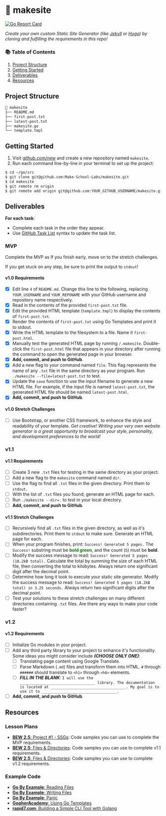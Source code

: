 # 🔗 makesite

[![Go Report Card](https://goreportcard.com/badge/github.com/ikejs/makesite)](https://goreportcard.com/report/github.com/ikejs/makesite)

_Create your own custom Static Site Generator (like [Jekyll](https://jekyllrb.com/) or [Hugo](https://gohugo.io/)) by cloning and fulfilling the requirements in this repo!_

### 📚 Table of Contents

1. [Project Structure](#project-structure)
2. [Getting Started](#getting-started)
3. [Deliverables](#deliverables)
4. [Resources](#resources)

## Project Structure

```bash
📂 makesite
├── README.md
├── first-post.txt
├── latest-post.txt
├── makesite.go
└── template.tmpl
```

## Getting Started

1. Visit [github.com/new](https://github.com/new) and create a new repository named `makesite`.
2. Run each command line-by-line in your terminal to set up the project:

```bash
$ cd ~/go/src
$ git clone git@github.com:Make-School-Labs/makesite.git
$ cd makesite
$ git remote rm origin
$ git remote add origin git@github.com:YOUR_GITHUB_USERNAME/makesite.git
```

## Deliverables

**For each task**:

- Complete each task in the order they appear.
- Use [GitHub Task List](https://help.github.com/en/github/managing-your-work-on-github/about-task-lists) syntax to update the task list.

### MVP

Complete the MVP as If you finish early, move on to the stretch challenges.

If you get stuck on any step, be sure to print the output to `stdout`!

#### v1.0 Requirements

- [x] Edit line `4` of `README.md`. Change this line to the following, replacing `YOUR_USERNAME` and `YOUR_REPONAME` with your GitHub username and repository name respectively.
- [x] Read in the contents of the provided `first-post.txt` file.
- [x] Edit the provided HTML template (`template.tmpl`) to display the contents of `first-post.txt`.
- [x] Render the contents of `first-post.txt` using Go Templates and print it to stdout.
- [x] Write the HTML template to the filesystem to a file. Name it `first-post.html`.
- [x] Manually test the generated HTML page by running `/.makesite`. Double-click the `first-post.html` file that appears in your directory after running the command to open the generated page in your browser.
- [x] **Add, commit, and push to GitHub**.
- [x] Add a new flag to your command named `file`. This flag represents the name of any `.txt` file in the same directory as your program. Run `./makesite --file=latest-post.txt` to test.
- [x] Update the `save` function to use the input filename to generate a new HTML file. For example, if the input file is named `latest-post.txt`, the generated HTML file should be named `latest-post.html`.
- [x] **Add, commit, and push to GitHub**.

#### v1.0 Stretch Challenges

- [ ] Use Bootstrap, or another CSS framework, to enhance the style and readability of your template. _Get creative! Writing your very own website generator is a great opportunity to broadcast your style, personality, and development preferences to the world!_

### v1.1

#### v1.1 Requirements

- [ ] Create 3 new `.txt` files for testing in the same directory as your project.
- [ ] Add a new flag to the `makesite` command named `dir`.
- [ ] Use the flag to find all `.txt` files in the given directory. Print them to `stdout`.
- [ ] With the list of `.txt` files you found, generate an HTML page for each.
- [ ] Run `./makesite --dir=.` to test in your local directory.
- [ ] **Add, commit, and push to GitHub**.

#### v1.1 Stretch Challenges

- [ ] Recursively find all `.txt` files in the given directory, as well as it's subdirectories. Print them to `stdout` to make sure. Generate an HTML page for each.
- [ ] When your program finishes, print: `Success! Generated 5 pages.` The `Success!` substring must be <span style="color: green; font-weight:bold;">bold green</span>, and the count (`5`) must be **bold**.
- [ ] Modify the success message to read: `Success! Generated 5 pages (18.2kB total).` Calculate the total by summing the size of each HTML file, then converting the total to kilobytes. Always return one significant digit after the decimal point.
- [ ] Determine how long it took to execute your static site generator. Modify the success message to read: `Success! Generated 5 pages (18.2kB total) in 3.25 seconds.` Always return two significant digits after the decimal point.
- [ ] Test your solutions to these stretch challenges on many different directories containing `.txt` files. Are there any ways to make your code faster?

### v1.2

#### v1.2 Requirements

- [ ] Initialize Go modules in your project.
- [ ] Add any third party library to your project to enhance it's functionality. Some ideas you might consider include **_(CHOOSE ONLY ONE)_**:
    - [ ] Translating page content using Google Translate.
    - [ ] Parse Markdown (`.md`) files and transform them into HTML. `#` through `######` should translate to `<h1>` through `<h6>` elements.
    - [ ] **_FILL IN THE BLANK_**: `I will use the __________________________________ library. The documentation is located at __________________________________. My goal is to use it to __________________________________.`
- [ ] **Add, commit, and push to GitHub**.

## Resources

### Lesson Plans

- [**BEW 2.5**: Project #1 - SSGs](https://make-school-courses.github.io/BEW-2.5-Strongly-Typed-Ecosystems/#/Lessons/SSGProject): Code samples you can use to complete the MVP requirements.
- [**BEW 2.5**: Files & Directories](https://make-school-courses.github.io/BEW-2.5-Strongly-Typed-Ecosystems/#/Lessons/FilesDirectories): Code samples you can use to complete v1.1 requirements.
- [**BEW 2.5**: Files & Directories](https://make-school-courses.github.io/BEW-2.5-Strongly-Typed-Ecosystems/#/Lessons/3rdPartyLibs): Code samples you can use to complete v1.2 requirements.

### Example Code

- [**Go By Example**: Reading Files](https://gobyexample.com/reading-files)
- [**Go By Example**: Writing Files](https://gobyexample.com/writing-files)
- [**Go By Example**: Panic](https://gobyexample.com/panic)
- [**GopherAcademy**: Using Go Templates](https://blog.gopheracademy.com/advent-2017/using-go-templates/)
- [**rapid7.com**: Building a Simple CLI Tool with Golang](https://blog.rapid7.com/2016/08/04/build-a-simple-cli-tool-with-golang/)
